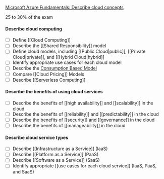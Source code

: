 [Microsoft Azure Fundamentals: Describe cloud concepts](https://learn.microsoft.com/en-us/training/paths/microsoft-azure-fundamentals-describe-cloud-concepts/)

25 to 30% of the exam
#### Describe cloud computing
- [ ] Define [[Cloud Computing]]
- [ ] Describe the [[Shared Responsibility]] model
- [ ] Define cloud models, including [[Public Cloud|public]], [[Private Cloud|private]], and [[Hybrid Cloud|hybrid]]
- [ ] Identify appropriate use cases for each cloud model
- [ ] Describe the [Consumption Based Model](Consumption%20Based%20Model)
- [ ] Compare [[Cloud Pricing]] Models
- [ ] Describe [[Serverless Computing]]
#### Describe the benefits of using cloud services
- [ ] Describe the benefits of [[high availability]] and [[scalability]] in the cloud
- [ ] Describe the benefits of [[reliability]] and [[predictability]] in the cloud
- [ ] Describe the benefits of [[security]] and [[governance]] in the cloud
- [ ] Describe the benefits of [[manageability]] in the cloud
#### Describe cloud service types
- [ ] Describe [[Infrastructure as a Service]] (IaaS)
- [ ] Describe [[Platform as a Service]] (PaaS)
- [ ] Describe [[Software as a Service]] (SaaS)
- [ ] Identify appropriate [[use cases for each cloud service]] (IaaS, PaaS, and SaaS)